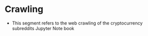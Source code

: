 # Crawling
- This segment refers to the web crawling of the cryptocurrency subreddits Jupyter Note book
